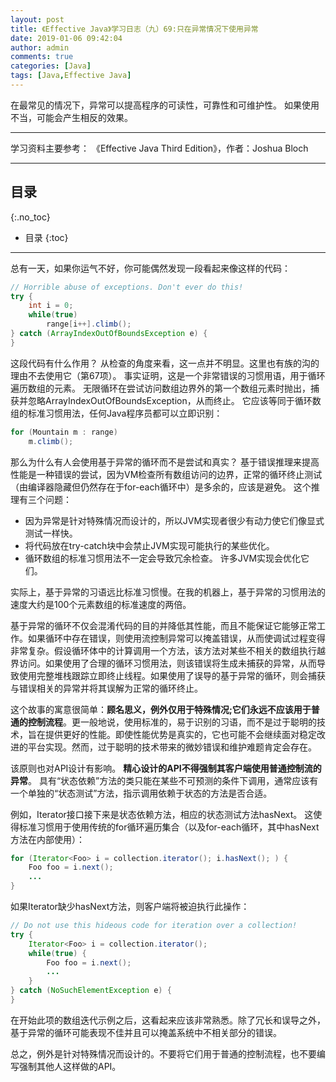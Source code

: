 ```yaml
---
layout: post
title: 《Effective Java》学习日志（九）69:只在异常情况下使用异常
date: 2019-01-06 09:42:04
author: admin
comments: true
categories: [Java]
tags: [Java,Effective Java]
---
```


在最常见的情况下，异常可以提高程序的可读性，可靠性和可维护性。 如果使用不当，可能会产生相反的效果。

<!-- more -->

------

学习资料主要参考： 《Effective Java Third Edition》，作者：Joshua Bloch

------

## 目录
{:.no_toc}

* 目录
{:toc}
------

总有一天，如果你运气不好，你可能偶然发现一段看起来像这样的代码：

```java
// Horrible abuse of exceptions. Don't ever do this!
try {
    int i = 0;
    while(true)
    	range[i++].climb();
} catch (ArrayIndexOutOfBoundsException e) {
}
```

这段代码有什么作用？ 从检查的角度来看，这一点并不明显。这里也有族的沟的理由不去使用它（第67项）。 事实证明，这是一个非常错误的习惯用语，用于循环遍历数组的元素。 无限循环在尝试访问数组边界外的第一个数组元素时抛出，捕获并忽略ArrayIndexOutOfBoundsException，从而终止。 它应该等同于循环数组的标准习惯用法，任何Java程序员都可以立即识别：

```java
for (Mountain m : range)
	m.climb();
```

那么为什么有人会使用基于异常的循环而不是尝试和真实？ 基于错误推理来提高性能是一种错误的尝试，因为VM检查所有数组访问的边界，正常的循环终止测试（由编译器隐藏但仍然存在于for-each循环中）是多余的，应该是避免。 这个推理有三个问题：

- 因为异常是针对特殊情况而设计的，所以JVM实现者很少有动力使它们像显式测试一样快。
- 将代码放在try-catch块中会禁止JVM实现可能执行的某些优化。
- 循环数组的标准习惯用法不一定会导致冗余检查。 许多JVM实现会优化它们。

实际上，基于异常的习语远比标准习惯慢。在我的机器上，基于异常的习惯用法的速度大约是100个元素数组的标准速度的两倍。

基于异常的循环不仅会混淆代码的目的并降低其性能，而且不能保证它能够正常工作。如果循环中存在错误，则使用流控制异常可以掩盖错误，从而使调试过程变得非常复杂。假设循环体中的计算调用一个方法，该方法对某些不相关的数组执行越界访问。如果使用了合理的循环习惯用法，则该错误将生成未捕获的异常，从而导致使用完整堆栈跟踪立即终止线程。如果使用了误导的基于异常的循环，则会捕获与错误相关的异常并将其误解为正常的循环终止。

这个故事的寓意很简单：**顾名思义，例外仅用于特殊情况;它们永远不应该用于普通的控制流程**。更一般地说，使用标准的，易于识别的习语，而不是过于聪明的技术，旨在提供更好的性能。即使性能优势是真实的，它也可能不会继续面对稳定改进的平台实现。然而，过于聪明的技术带来的微妙错误和维护难题肯定会存在。

该原则也对API设计有影响。 **精心设计的API不得强制其客户端使用普通控制流的异常**。 具有“状态依赖”方法的类只能在某些不可预测的条件下调用，通常应该有一个单独的“状态测试”方法，指示调用依赖于状态的方法是否合适。 

例如，Iterator接口接下来是状态依赖方法，相应的状态测试方法hasNext。 这使得标准习惯用于使用传统的for循环遍历集合（以及for-each循环，其中hasNext方法在内部使用）：

```java
for (Iterator<Foo> i = collection.iterator(); i.hasNext(); ) {
	Foo foo = i.next();
	...
}
```

如果Iterator缺少hasNext方法，则客户端将被迫执行此操作：

```java
// Do not use this hideous code for iteration over a collection!
try {
    Iterator<Foo> i = collection.iterator();
    while(true) {
        Foo foo = i.next();
        ...
	}
} catch (NoSuchElementException e) {
}
```

在开始此项的数组迭代示例之后，这看起来应该非常熟悉。除了冗长和误导之外，基于异常的循环可能表现不佳并且可以掩盖系统中不相关部分的错误。

总之，例外是针对特殊情况而设计的。不要将它们用于普通的控制流程，也不要编写强制其他人这样做的API。